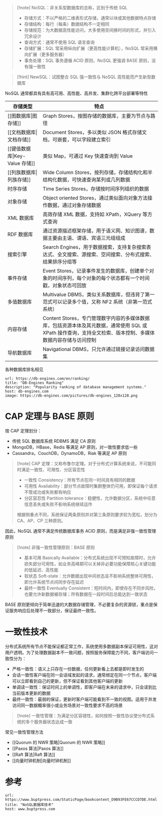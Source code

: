 > [!note] NoSQL：非关系型数据库的总称，区别于传统 SQL
> - 存储方式：不以严格的二维表形式存储，通常以块或其他数据特点存储
> - 存储结构：每行（每条）数据结构不一定相同
> - 存储规范：为大数据高性能访问，大多使用空间换时间的形式，并引入冗余设计
> - 查询方式：通常不使用 SQL 语言查询
> - 存储扩展：SQL 常采用纵向扩展（更高性能计算机），NoSQL 常采用横向扩展（更多服务器）
> - 事务处理：SQL 事务遵循 ACID 原则，NoSQL 更强调 BASE 原则，没有强一致性

> [!hint] NewSQL：试图整合 SQL 强一致性与 NoSQL 高性能而产生新型数据库

NoSQL 通常都具有具有高可用、高性能、高并发、集群化跨平台部署等特性

| 存储类型                    | 特点                                                                                          |
| ----------------------- | ------------------------------------------------------------------------------------------- |
| [[图数据库\|图存储]]           | Graph Stores，按图存储的数据库，主要为节点与路径                                                              |
| [[文档数据库\|文档存储]]         | Document Stores，多以类似 JSON 格式存储文档，可嵌套，可以字段建立索引                                               |
| [[键值数据库\|Key-Value 存储]] | 类似 Map，可通过 Key 快速查询到 Value                                                                  |
| [[列族数据库\|列族存储]]         | Wide Column Stores，按列存储，存储结构化和半结构化数据，可快速查询某列或几列数据                                           |
| 时序存储                    | Time Series Stores，存储按时间序列组织的数据                                                             |
| 对象存储                    | Object oriented Stores，通过类似面向对象方法操作数据，通过对象存储数据                                              |
| XML 数据库                 | 高效存储 XML 数据，支持如 XPath，XQuery 等方式查询                                                          |
| RDF 数据库                 | 通过资源描述框架存储，用于语义网、知识图谱，数据主要由主语、谓语、宾语三元组组成                                                    |
| 搜索引擎                    | Search Engines，用于数据搜索，支持复杂搜索表达式、全文搜索、源搜索、空间搜索、分布式搜索、结果排序分组等                                 |
| 事件存储                    | Event Stores，记录事件发生的数据库，创建单个对象的时间序列，每个对象的每个状态都有一个时间戳，对象状态可回放                                |
| 多值数据库                   | Multivalue DBMS，类似关系数据库，但违背了第一范式可以记录多个值，又称 NF2 系统（非第一范式系统）                                  |
| 内容存储                    | Content Stores，专门管理数字内容的多媒体数据库，包括资源本体及其元数据，通常使用 SQL 或 XPath 操作查询，支持全文检索、版本控制、多媒体数据内容存储与访问控制 |
| 导航数据库                   | Navigational DBMS，只允许通过链接记录访问数据集                                                            |

各种数据库排名相见

```cardlink
url: https://db-engines.com/en/ranking/
title: "DB-Engines Ranking"
description: "Popularity ranking of database management systems."
host: db-engines.com
image: https://db-engines.com/pictures/db-engines_128x128.png
```

# CAP 定理与 BASE 原则

按 CAP 定理划分：
- 传统 SQL 数据库系统 RDBMS 满足 CA 原则
- MongoDB，HBase，Redis 等满足 AP 原则，对一致性要求低一些
- Cassandra，CouchDB，DynamoDB，Riak 等满足 AP 原则

> [!note] CAP 定理：又称布鲁尔定理。对于分布式计算系统来说，不可能同时满足一致性、可用性、分区容忍性
> - 一致性 Consistency：所有节点在同一时间具有相同的数据
> - 可用性 Availability：部分节点故障时集群整体仍可用，即保证每个请求不管成功或失败都有响应
> - 分区容忍性 Partition tolerance：稳健性，允许数据分区，系统中任意信息丢失或失败不影响系统继续运作
> 
> 根据侧重点不同，系统保证两条原则并对第三条原则要求较为宽松，划分为 CA、AP、CP 三种原则。

因此，NoSQL 通常不满足传统数据库事务 ACID 原则，而是满足非强一致性管理原则

> [!note] 非强一致性管理原则：BASE 原则
> - 基本可用 Basically Available：分布式系统出现不可预知故障时，允许损失部分可用性，如业务高峰期可以关掉非必要功能保障核心关键功能的低延迟、高性能
> - 软状态 Soft-state：允许数据出现中间状态且不影响系统整体可用性，即允许系统节点间同步存在延迟
> - 最终一致性 Eventually Consistent：短时间内，即使存在不同步风险，也要允许新数据被存储；所有数据在一段时间后总能达到一致状态

BASE 原则更倾向于简单迅速的大数据存储管理，不必要复杂的资源锁，重点是保证服务响应后处理不一致部分，保证最终一致性。

# 一致性技术

分布式系统所有节点不能保证都正常工作，系统使用多数据副本保证可用性，这对用户透明。为了处理数据副本不一致问题，按照服务保障能力不同，客户端访问一致性分为：
- 严格一致性：语义上只存在一份数据，任何更新看上去都是即时发生的
- 会话一致性客户端在同一会话域发起的请求，通常绑定在同一个节点，客户端可以立即看到自己的更新，但不保证看到其他客户端的更新
- 单调读一致性：保证时间上的单调性，即客户端在未来的请求中，只会读到比当前版本更新的数据
- 最终一致性：最弱的保证，更新时客户端可能看到不一致的视图。适用于并发访问同一数据概率很小或业务场景对一致性要求不高的场景

> [!note] 一致性管理：为满足分区容错性，如何按照一致性协议使分布式系统的多个服务器状态达成一致

常见一致性管理方法
- [[Quorum 的 NWR 策略|Quorum 的 NWR 策略]]
- [[Paxos 算法|Paxos 算法]]
- [[Raft 算法|Raft 算法]]
- [[向量时钟机制|向量时钟机制]]
	
# 参考

```cardlink
url: https://www.buptpress.com/StaticPage/bookcontent_D9B93FE67CCCD7DE.html
title: "NoSQL数据库技术"
host: www.buptpress.com
```
